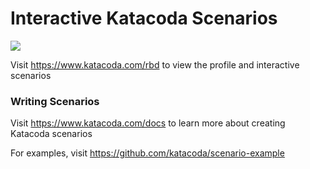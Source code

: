 # Interactive Katacoda Scenarios

[![](http://shields.katacoda.com/katacoda/rbd/count.svg)](https://www.katacoda.com/rbd "Get your profile on Katacoda.com")

Visit https://www.katacoda.com/rbd to view the profile and interactive scenarios

### Writing Scenarios
Visit https://www.katacoda.com/docs to learn more about creating Katacoda scenarios

For examples, visit https://github.com/katacoda/scenario-example

